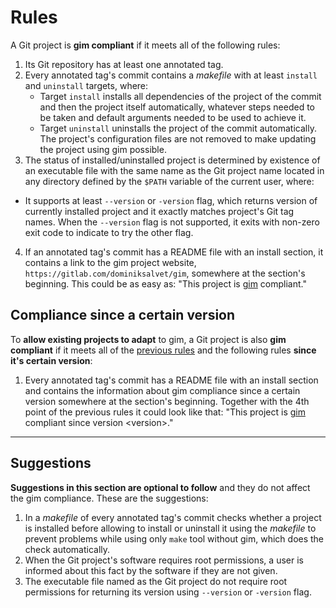 # Rules

A Git project is **gim compliant** if it meets all of the following rules:

1. Its Git repository has at least one annotated tag.
2. Every annotated tag's commit contains a *makefile* with at least `install` and `uninstall` targets, where:
   * Target `install` installs all dependencies of the project of the commit and then the project itself automatically, whatever steps needed to be taken and default arguments needed to be used to achieve it.
   * Target `uninstall` uninstalls the project of the commit automatically. The project's configuration files are not removed to make updating the project using gim possible.
3. The status of installed/uninstalled project is determined by existence of an executable file with the same name as the Git project name located in any directory defined by the `$PATH` variable of the current user, where:
  * It supports at least `--version` or `-version` flag, which returns version of currently installed project and it exactly matches project's Git tag names. When the `--version` flag is not supported, it exits with non-zero exit code to indicate to try the other flag.
4. If an annotated tag's commit has a README file with an install section, it contains a link to the gim project website, `https://gitlab.com/dominiksalvet/gim`, somewhere at the section's beginning. This could be as easy as: "This project is [gim](https://gitlab.com/dominiksalvet/gim) compliant."

## Compliance since a certain version

To **allow existing projects to adapt** to gim, a Git project is also **gim compliant** if it meets all of the [previous rules](#rules) and the following rules **since it's certain version**:

1. Every annotated tag's commit has a README file with an install section and contains the information about gim compliance since a certain version somewhere at the section's beginning. Together with the 4th point of the previous rules it could look like that: "This project is [gim](https://gitlab.com/dominiksalvet/gim) compliant since version \<version\>."

---

## Suggestions

**Suggestions in this section are optional to follow** and they do not affect the gim compliance. These are the suggestions:

1. In a *makefile* of every annotated tag's commit checks whether a project is installed before allowing to install or uninstall it using the *makefile* to prevent problems while using only `make` tool without gim, which does the check automatically.
2. When the Git project's software requires root permissions, a user is informed about this fact by the software if they are not given.
3. The executable file named as the Git project do not require root permissions for returning its version using `--version` or `-version` flag.
